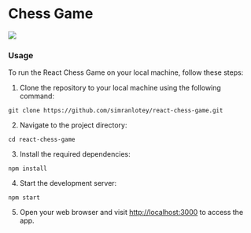 # Chess Game

![](https://github.com/simranlotey/react-chess-game/blob/master/src/assets/review.png)

### Usage

To run the React Chess Game on your local machine, follow these steps:

1. Clone the repository to your local machine using the following command:

```
git clone https://github.com/simranlotey/react-chess-game.git
```

2. Navigate to the project directory:

```
cd react-chess-game
```

3. Install the required dependencies:

```
npm install
```

4. Start the development server:

```
npm start
```

5. Open your web browser and visit [http://localhost:3000](http://localhost:3000) to access the app.
